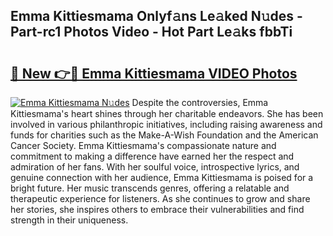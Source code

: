 ## Emma Kittiesmama Onlyf𝚊ns Le𝚊ked N𝚞des - Part-rc1 Photos Video - Hot Part Le𝚊ks fbbTi

# <h2><a href="http://ab529.deff.icu/?id=Emma+Kittiesmama">🔗 New 👉🔴 Emma Kittiesmama VIDEO Photos</a></h2>

[![Emma Kittiesmama N𝚞des](https://i.imgur.com/rIISA9y.gif)](http://ab529.deff.icu/?id=Emma+Kittiesmama)
Despite the controversies, Emma Kittiesmama's heart shines through her charitable endeavors. She has been involved in various philanthropic initiatives, including raising awareness and funds for charities such as the Make-A-Wish Foundation and the American Cancer Society. Emma Kittiesmama's compassionate nature and commitment to making a difference have earned her the respect and admiration of her fans. With her soulful voice, introspective lyrics, and genuine connection with her audience, Emma Kittiesmama is poised for a bright future. Her music transcends genres, offering a relatable and therapeutic experience for listeners. As she continues to grow and share her stories, she inspires others to embrace their vulnerabilities and find strength in their uniqueness.
